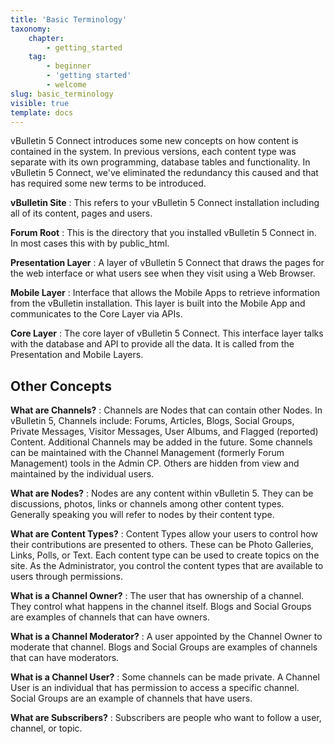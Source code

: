 ```yaml
---
title: 'Basic Terminology'
taxonomy:
    chapter:
        - getting_started
    tag:
        - beginner
        - 'getting started'
        - welcome
slug: basic_terminology
visible: true 
template: docs
---
```


 vBulletin 5 Connect introduces some new concepts on how content is contained in the system. In previous versions, each content type was separate with its own programming, database tables and functionality. In vBulletin 5 Connect, we've eliminated the redundancy this caused and that has required some new terms to be introduced.

**vBulletin Site**
:   This refers to your vBulletin 5 Connect installation including all of its content, pages and users.

**Forum Root**
:   This is the directory that you installed vBulletin 5 Connect in. In most cases this with by public_html.

**Presentation Layer**
:   A layer of vBulletin 5 Connect that draws the pages for the web interface or what users see when they visit using a Web Browser.

**Mobile Layer**
:   Interface that allows the Mobile Apps to retrieve information from the vBulletin installation. This layer is built into the Mobile App and communicates to the Core Layer via APIs.

**Core Layer**
:   The core layer of vBulletin 5 Connect. This interface layer talks with the database and API to provide all the data. It is called from the Presentation and Mobile Layers.


## Other Concepts
**What are Channels?**
:   Channels are Nodes that can contain other Nodes. In vBulletin 5, Channels include: Forums, Articles, Blogs, Social Groups, Private Messages, Visitor Messages, User Albums, and Flagged (reported) Content. Additional Channels may be added in the future. Some channels can be maintained with the Channel Management (formerly Forum Management) tools in the Admin CP. Others are hidden from view and maintained by the individual users.

**What are Nodes?**
:   Nodes are any content within vBulletin 5. They can be discussions, photos, links or channels among other content types. Generally speaking you will refer to nodes by their content type.

**What are Content Types?**
:   Content Types allow your users to control how their contributions are presented to others. These can be Photo Galleries, Links, Polls, or Text. Each content type can be used to create topics on the site. As the Administrator, you control the content types that are available to users through permissions.

**What is a Channel Owner?**
:   The user that has ownership of a channel. They control what happens in the channel itself. Blogs and Social Groups are examples of channels that can have owners.

**What is a Channel Moderator?**
:   A user appointed by the Channel Owner to moderate that channel. Blogs and Social Groups are examples of channels that can have moderators.

**What is a Channel User?**
:   Some channels can be made private. A Channel User is an individual that has permission to access a specific channel. Social Groups are an example of channels that have users.

**What are Subscribers?**
:   Subscribers are people who want to follow a user, channel, or topic.